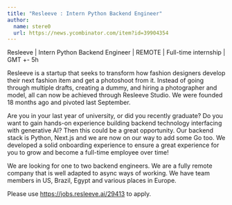 ```yaml
---
title: "Resleeve : Intern Python Backend Engineer"
author:
  name: stere0
  url: https://news.ycombinator.com/item?id=39904354
---
```

Resleeve | Intern Python Backend Engineer | REMOTE | Full-time internship | GMT +- 5h

Resleeve is a startup that seeks to transform how fashion designers develop their next fashion item and get a photoshoot from it. Instead of going through multiple drafts, creating a dummy, and hiring a photographer and model, all can now be achieved through Resleeve Studio. We were founded 18 months ago and pivoted last September.

Are you in your last year of university, or did you recently graduate? Do you 
want to gain hands-on experience building backend technology interfacing with generative AI? Then this could be a great opportunity. Our backend stack is Python, Next.js and we are now on our way to add some Go too. We developed a solid onboarding experience to ensure a great experience for you to grow and become a full-time employee over time!

We are looking for one to two backend engineers. We are a fully remote company that is well adapted to async ways of working. We have team members in US, Brazil, Egypt and various places in Europe.

Please use <a href="https:&#x2F;&#x2F;jobs.resleeve.ai&#x2F;29413" rel="nofollow">https:&#x2F;&#x2F;jobs.resleeve.ai&#x2F;29413</a> to apply.

